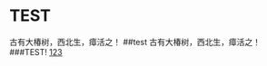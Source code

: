 # TEST
古有大椿树，西北生，瘴活之！
##test
古有大椿树，西北生，瘴活之！
###TEST!
[123](HTTPS:BLOG.ISSCC.TOP)
[ ](HTTPS:BAIDU.COM)
